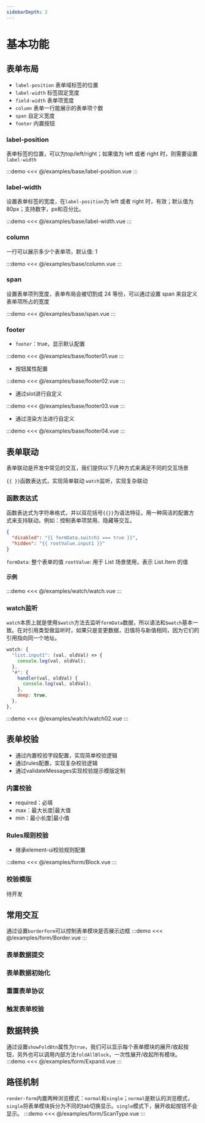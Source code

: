```yaml
---
sidebarDepth: 2
---
```

# 基本功能
## 表单布局

* `label-position` 表单域标签的位置
* `label-width` 标签固定宽度
* `field-width` 表单项宽度
* `column` 表单一行能展示的表单项个数
* `span` 自定义宽度
* `footer` 内置按钮

### label-position

表单标签的位置，可以为top/left/right；如果值为 left 或者 right 时，则需要设置`label-width`

:::demo
<<< @/examples/base/label-position.vue
:::

### label-width

设置表单标签的宽度，在`label-position`为 left 或者 right 时，有效；默认值为80px；支持数字，px和百分比。

:::demo
<<< @/examples/base/label-width.vue
:::

### column

一行可以展示多少个表单项，默认值: 1

:::demo
<<< @/examples/base/column.vue
:::

### span

设置表单项列宽度，表单布局会被切割成 24 等份，可以通过设置 span 来自定义表单项所占的宽度

:::demo
<<< @/examples/base/span.vue
:::

### footer

* `footer`：true，显示默认配置

:::demo
<<< @/examples/base/footer01.vue
:::

* 按钮属性配置

:::demo
<<< @/examples/base/footer02.vue
:::

* 通过slot进行自定义

:::demo
<<< @/examples/base/footer03.vue
:::

* 通过渲染方法进行自定义

:::demo
<<< @/examples/base/footer04.vue
:::


## 表单联动

表单联动是开发中常见的交互，我们提供以下几种方式来满足不同的交互场景

`{{ }}`函数表达式，实现简单联动
`watch`监听，实现复杂联动

### 函数表达式

函数表达式为字符串格式，并以双花括号`{{}}`为语法特征，用一种简洁的配置方式来支持联动。例如：控制表单项禁用、隐藏等交互。

```json
{
  "disabled": "{{ formData.switch1 === true }}",
  "hidden": "{{ rootValue.input1 }}"
}
```
`formData`: 整个表单的值
`rootValue`: 用于 List 场景使用，表示 List.Item 的值

#### 示例

:::demo
<<< @/examples/watch/watch.vue
:::

### watch监听

`watch`本质上就是使用`$watch`方法去监听`formData`数据，所以语法和`$watch`基本一致。在对引用类型做监听时，如果只是变更数据，旧值将与新值相同，因为它们的引用指向同一个地址。

```js
watch: {
  "list.input1": (val, oldVal) => {
    console.log(val, oldVal);
  },
  "#": {
    handler(val, oldVal) {
      console.log(val, oldVal);
    },
    deep: true,
  },
},
```
:::demo
<<< @/examples/watch/watch02.vue
:::


## 表单校验

* 通过内置校验字段配置，实现简单校验逻辑
* 通过rules配置，实现复杂校验逻辑
* 通过validateMessages实现校验提示模版定制

### 内置校验

* required：必填
* max：最大长度|最大值
* min：最小长度|最小值

### Rules规则校验

* 继承element-ui校验规则配置

:::demo
<<< @/examples/form/Block.vue
:::

### 校验模版

待开发


## 常用交互
通过设置`borderForm`可以控制表单模块是否展示边框
:::demo
<<< @/examples/form/Border.vue
:::

### 表单数据提交

### 表单数据初始化

### 重置表单协议

### 触发表单校验

## 数据转换
通过设置`showFoldBtn`属性为`true`，我们可以显示每个表单模块的展开/收起按钮，另外也可以调用内部方法`foldAllBlock`，一次性展开/收起所有模块。
:::demo
<<< @/examples/form/Expand.vue
:::

## 路径机制
`render-form`内置两种浏览模式：`normal`和`single`；`normal`是默认的浏览模式，`single`将表单模块拆分为不同的tab切换显示。`single`模式下，展开收起按钮不会显示。
:::demo
<<< @/examples/form/ScanType.vue
:::